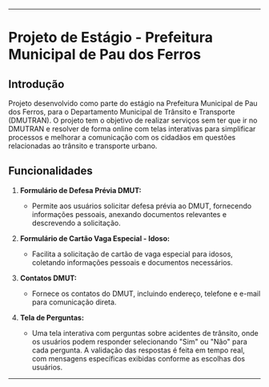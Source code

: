 

---

# Projeto de Estágio - Prefeitura Municipal de Pau dos Ferros

## Introdução

Projeto desenvolvido como parte do estágio na Prefeitura Municipal de Pau dos Ferros, para o Departamento Municipal de Trânsito e Transporte (DMUTRAN). O projeto tem o objetivo de realizar serviços sem ter que ir no DMUTRAN e resolver de forma online com telas interativas para simplificar processos e melhorar a comunicação com os cidadãos em questões relacionadas ao trânsito e transporte urbano.

## Funcionalidades

1. **Formulário de Defesa Prévia DMUT:**
   - Permite aos usuários solicitar defesa prévia ao DMUT, fornecendo informações pessoais, anexando documentos relevantes e descrevendo a solicitação.

2. **Formulário de Cartão Vaga Especial - Idoso:**
   - Facilita a solicitação de cartão de vaga especial para idosos, coletando informações pessoais e documentos necessários.

3. **Contatos DMUT:**
   - Fornece os contatos do DMUT, incluindo endereço, telefone e e-mail para comunicação direta.

4. **Tela de Perguntas:**
   - Uma tela interativa com perguntas sobre acidentes de trânsito, onde os usuários podem responder selecionando "Sim" ou "Não" para cada pergunta. A validação das respostas é feita em tempo real, com mensagens específicas exibidas conforme as escolhas dos usuários.

---


